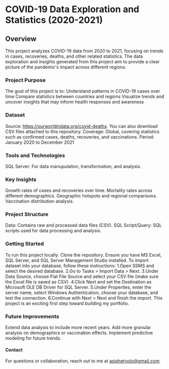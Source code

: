
# COVID-19 Data Exploration and Statistics (2020-2021)
## Overview
This project analyzes COVID-19 data from 2020 to 2021, focusing on trends in cases, recoveries, deaths, and other related statistics. The data exploration and insights generated from this project aim to provide a clear picture of the pandemic's impact across different regions.

### Project Purpose
The goal of this project is to: Understand patterns in COVID-19 cases over time Compare statistics between countries and regions Visualize trends and uncover insights that may inform health responses and awareness

### Dataset
Source: https://ourworldindata.org/covid-deaths. 
You can also download CSV files attached to this repository.
Coverage: Global, covering statistics such as confirmed cases, deaths, recoveries, and vaccinations.
Period: January 2020 to December 2021

### Tools and Technologies
SQL Server: For data manupulation, transformation, and analysis.

### Key Insights
Growth rates of cases and recoveries over time.
Mortality rates across different demographics.
Geographic hotspots and regional comparisons.
Vaccination distribution analysis.

### Project Structure
Data: Contains raw and processed data files (CSV).
SQL Script/Query: SQL scripts used for data processing and analysis.

### Getting Started
To run this project locally:
Clone the repository.
Ensure you have MS Excel, SQL Server, and SQL Server Management Studio installed.
To import dataset into your database, follow these instructions: 
1.Open SSMS and select the desired database.
2.Go to Tasks > Import Data > Next.
3.Under Data Source, choose Flat File Source and select your CSV file (make sure the Excel file is saved as CSV).
4.Click Next and set the Destination as Microsoft OLE DB Driver for SQL Server.
5.Under Properties, enter the server name, select Windows Authentication, choose your database, and test the connection.
6.Continue with Next > Next and finish the import.
This project is an exciting first step toward building my portfolio.

### Future Improvements
Extend data analysis to include more recent years.
Add more granular analysis on demographics or vaccination effects.
Implement predictive modeling for future trends.

#### Contact
For questions or collaboration, reach out to me at asiphetyolo@gmail.com.

